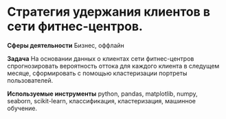 # Стратегия удержания клиентов в сети фитнес-центров.

**Сферы деятельности** Бизнес, оффлайн

**Задача** На основании данных о клиентах сети фитнес-центров спрогнозировать вероятность оттока для каждого клиента в следущем месяце, сформировать с помощью кластеризации портреты пользователей.

**Используемые инструменты** python, pandas, matplotlib, numpy, seaborn, scikit-learn, классификация, кластеризация, машинное обучение.
